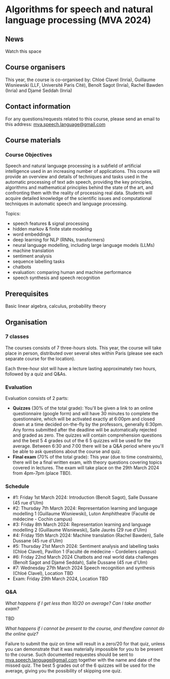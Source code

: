 # Algorithms for speech and natural language processing (MVA 2024)

## News

Watch this space


## Course organisers

This year, the course is co-organised by: Chloé Clavel (Inria), Guillaume Wisniewski (LLF, Université Paris Cité), Benoît Sagot (Inria), Rachel Bawden (Inria) and Djamé Seddah (Inria)


## Contact information

For any questions/requests related to this course, please send an email to this address: mva.speech.language@gmail.com

## Course materials

### Course Objectives

Speech and natural language processing is a subfield of artificial intelligence used in an increasing number of applications. This course will provide an overview and details of techniques and tasks used in the automatic processing of text adn speech, providing the key principles, algorithms and mathematical principles behind the state of the art, and confronting them with the reality of processing real data. Students will acquire detailed knowledge of the scientific issues and computational techniques in automatic speech and language processing.

Topics:

- speech features & signal processing
- hidden markov & finite state modeling
- word embeddings
- deep learning for NLP (RNNs, transformers)
- neural language modelling, including large language models (LLMs)
- machine translation
- sentiment analysis
- sequence labelling tasks
- chatbots
- evaluation: comparing human and machine performance
- speech synthesis and speech recognition


## Prerequisites

Basic linear algebra, calculus, probability theory

## Organisation

### 7 classes

The courses consists of 7 three-hours slots. This year, the course will take place in person, distributed over several sites within Paris (please see each separate course for the location).

Each three-hour slot will have a lecture lasting approximately two hours, followed by a quiz and Q&As.

### Evaluation

Evaluation consists of 2 parts:
- **Quizzes** (30% of the total grade): You'll be given a link to an online questionnaire (google form) and will have 30 minutes to complete the questionnaire, which will be activated exactly at 6:00pm and closed down at a time decided on-the-fly by the professors, generally 6:30pm. Any forms submitted after the deadline will be automatically rejected and graded as zero. The quizzes will contain comprehension questions and the best 5 4 grades out of the 6 5 quizzes will be used for the average. Between 6:30 and 7:00 there will be a Q&A period where you'll be able to ask questions about the course and quiz.
- **Final exam** (70% of the total grade): This year (due to time constraints), there will be a final written exam, with theory questions covering topics covered in lectures. The exam will take place on the 29th March 2024 from 4pm-7pm (place TBD).

### Schedule

- #1: Friday 1st March 2024: Introduction (Benoît Sagot), Salle Dussane (45 rue d'Ulm)
- #2: Thursday 7th March 2024: Representation learning and language modelling 1 (Guillaume Wisniewski), Luton Amphitheatre (Faculté de médecine - Cochin campus)
- #3: Friday 8th March 2024: Representation learning and language modelling 2 (Guillaume Wisniewski), Salle Jaurès (29 rue d'Ulm)
- #4: Friday 15th March 2024: Machine translation (Rachel Bawden), Salle Dussane (45 rue d'Ulm)
- #5: Thursday 21st March 2024: Sentiment analysis and labelling tasks (Chloé Clavel), Pavillon 1 (Faculté de médecine - Cordeliers campus)
- #6: Friday 22nd March 2024 Chatbots and real world data challenges (Benoît Sagot and Djamé Seddah), Salle Dussane (45 rue d'Ulm)
- #7: Wednesday 27th March 2024 Speech recognition and synthesis (Chloé Clavel), Location TBD
- Exam: Friday 29th March 2024, Location TBD


### Q&A

_What happens if I get less than 10/20 on average? Can I take another exam?_

TBD


_What happens if i cannot be present to the course, and therefore cannot do the online quiz?_

Failure to submit the quiz on time will result in a zero/20 for that quiz, unless you can demonstrate that it was materially impossible for you to be present to the course. Such documented requestes should be sent to mva.speech.language@gmail.com together with the name and date of the missed quiz. The best 5 grades out of the 6 quizzes will be used for the average, giving you the possibility of skipping one quiz.

